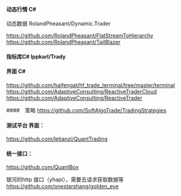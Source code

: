#### 动态行情  C#
动态数据
RolandPheasant/Dynamic.Trader

https://github.com/RolandPheasant/FlatStreamToHierarchy
https://github.com/RolandPheasant/TailBlazer



#### 指标库C#  lppkarl/Trady
#### 界面 C#
https://github.com/haifengat/hf_trade_terminal/tree/master/terminal
https://github.com/AdaptiveConsulting/ReactiveTraderCloud
https://github.com/AdaptiveConsulting/ReactiveTrader

####　策略
https://github.com/SoftAlgoTrade/TradingStrategies
#### 测试平台 界面：
https://github.com/letianzj/QuantTrading
#### 统一接口：
https://github.com/QuantBox

银河的http 接口（yhapi），需要去请求获取数据等
https://github.com/onestarshang/golden_eye
